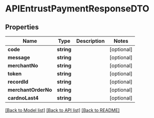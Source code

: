 # APIEntrustPaymentResponseDTO

## Properties
Name | Type | Description | Notes
------------ | ------------- | ------------- | -------------
**code** | **string** |  | [optional] 
**message** | **string** |  | [optional] 
**merchantNo** | **string** |  | [optional] 
**token** | **string** |  | [optional] 
**recordId** | **string** |  | [optional] 
**merchantOrderNo** | **string** |  | [optional] 
**cardnoLast4** | **string** |  | [optional] 

[[Back to Model list]](../README.md#documentation-for-models) [[Back to API list]](../README.md#documentation-for-api-endpoints) [[Back to README]](../README.md)



